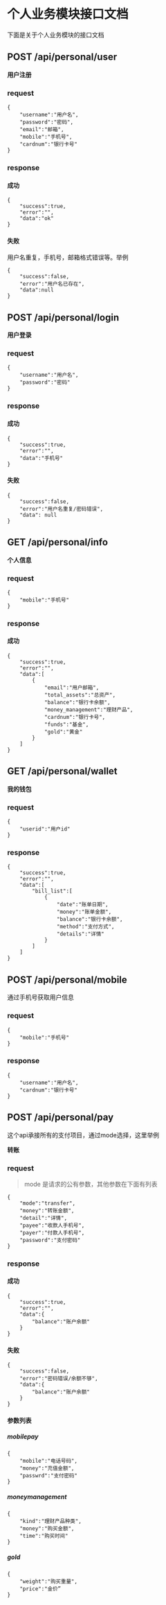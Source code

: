 # 个人业务模块接口文档

下面是关于个人业务模块的接口文档

## POST /api/personal/user

**用户注册**

### request

```
{
    "username":"用户名",
    "password":"密码",
    "email":"邮箱",
    "mobile":"手机号",
    "cardnum":"银行卡号"
}
```

### response

#### 成功

```
{
    "success":true,
    "error":"",
    "data":"ok"
}
```

#### 失败

用户名重复，手机号，邮箱格式错误等。举例

```
{
    "success":false,
    "error":"用户名已存在",
    "data":null
}
```

## POST /api/personal/login

**用户登录**

### request

```
{
    "username":"用户名",
    "password":"密码"
}
```

### response

#### 成功

```
{
    "success":true,
    "error":"",
    "data":"手机号"
}
```

#### 失败

```
{
    "success":false,
    "error":"用户名重复/密码错误",
    "data": null
}
```

## GET /api/personal/info

**个人信息**

### request

```
{
    "mobile":"手机号"
}
```

### response

#### 成功

```
{
    "success":true,
    "error":"",
    "data":[
        {
            "email":"用户邮箱",
            "total_assets":"总资产",
            "balance":"银行卡余额",
            "money_management":"理财产品",
            "cardnum":"银行卡号",
            "funds":"基金",
            "gold":"黄金"
        }
    ]
}
```

## GET /api/personal/wallet

**我的钱包**

### request

```
{
    "userid":"用户id"
}
```

### response

```
{
    "success":true,
    "error":"",
    "data":[
        "bill_list":[
            {
                "date":"账单日期",
                "money":"账单金额",
                "balance":"银行卡余额",
                "method":"支付方式",
                "details":"详情"
            }
        ]
    ]
}
```

## POST /api/personal/mobile

通过手机号获取用户信息

### request

```
{
    "mobile":"手机号"
}
```

### response

```
{
    "username":"用户名",
    "cardnum":"银行卡号"
}
```

## POST /api/personal/pay

这个api承接所有的支付项目，通过mode选择，这里举例

**转账**

### request

> mode 是请求的公有参数，其他参数在下面有列表

```
{
    "mode":"transfer",
    "money":"转账金额",
    "detail":"详情",
    "payee":"收款人手机号",
    "payer":"付款人手机号",
    "password":"支付密码"
}
```

### response

#### 成功

```
{
    "success":true,
    "error":"",
    "data":{
        "balance":"账户余额"
    }
}
```

#### 失败

```
{
    "success":false,
    "error":"密码错误/余额不够",
    "data":{
        "balance":"账户余额"
    }
}
```

#### 参数列表

##### mobilepay

```
{
    "mobile":"电话号码",
    "money":"充值金额",
    "passwrd":"支付密码"
}
```

##### moneymanagement

```
{
    "kind":"理财产品种类",
    "money":"购买金额",
    "time":"购买时间"
}
```

##### gold

```
{
    "weight":"购买重量",
    "price":"金价”
}
```
